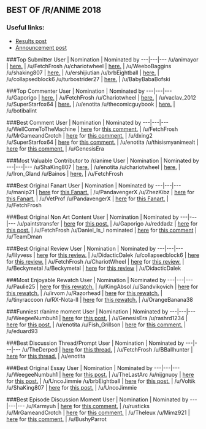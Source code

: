 ## BEST OF /R/ANIME 2018

### Useful links:
- [Results post](https://redd.it/afn6d2)
- [Announcement post](https://redd.it/a6acmv)



###Top Submitter
User | Nomination | Nominated by
---|---|---
/u/animayor | [here.](https://www.reddit.com/r/anime/comments/a68nqm/ranime_best_of_2018_top_submitter/ebt9m4u/) | /u/FetchFrosh 
/u/chariotwheel | [here.](https://www.reddit.com/r/anime/comments/a68nqm/ranime_best_of_2018_top_submitter/ebt958w/) | /u/WeeboBaggins
/u/shaking807 | [here.](https://www.reddit.com/r/anime/comments/a68nqm/ranime_best_of_2018_top_submitter/ebwg92m/) | /u/ershijiutian 
/u/brbEightball | [here.](https://www.reddit.com/r/anime/comments/a68nqm/ranime_best_of_2018_top_submitter/ebtbi7k/)  | /u/collapsedblock6
/u/turbostrider27 | [here.](https://www.reddit.com/r/anime/comments/a68nqm/ranime_best_of_2018_top_submitter/ebt8xcj/) | /u/BabyBabaBofski



###Top Commenter 
User | Nomination | Nominated by
---|---|---
/u/Gaporigo | [here.](https://www.reddit.com/r/anime/comments/a68qgn/ranime_best_of_2018_top_commenter/ebt8mw0/) | /u/FetchFrosh
/u/Chariotwheel | [here.](https://www.reddit.com/r/anime/comments/a68qgn/ranime_best_of_2018_top_commenter/ebtbi4x/) | /u/vaclav_2012
/u/SuperStarfox64 | [here.](https://www.reddit.com/r/anime/comments/a68qgn/ranime_best_of_2018_top_commenter/ebtbvb5/) | /u/enotita
/u/thecomicguybook | [here.](https://www.reddit.com/r/anime/comments/a68qgn/ranime_best_of_2018_top_commenter/ebthhki/) | /u/botibalint




###Best Comment
User | Nomination | Nominated by
---|---|---
/u/WellComeToTheMachine | [here](https://www.reddit.com/r/anime/comments/a68rux/ranime_best_of_2018_best_comment/ebt8rfu/ ) for [this comment.](https://www.reddit.com/r/anime/comments/9jdgbz/anime_with_really_great_directing/e6qrsr8/?context=3) | /u/FetchFrosh  
/u/MrGameandCrotch | [here](https://www.reddit.com/r/anime/comments/a68rux/ranime_best_of_2018_best_comment/ebv3192/) for [this comment.](https://www.reddit.com/r/anime/comments/8ricmj/spoilers_boku_no_hero_academia_episode_49/e0rjjak) | /u/dxing2
/u/SuperStarfox64  | [here](https://www.reddit.com/r/anime/comments/a68rux/ranime_best_of_2018_best_comment/ebtcmbn/) for [this comment.](https://www.reddit.com/r/anime/comments/91ih2v/clipamagami_ssfirst_post_here_am_i_doing_this/e2y8vz0/) | /u/enotita 
/u/thisismyanimealt | [here](https://www.reddit.com/r/anime/comments/a68rux/ranime_best_of_2018_best_comment/ebtxjts/ ) for [this comment.](https://www.reddit.com/r/anime/comments/7pq6qe/how_good_is_devilman_crybaby/dsj9szm/) | /u/GenesisEra 



###Most Valuable Contributor to /r/anime
User | Nomination | Nominated by
---|---|---
/u/ShaKing807 | [here.](https://www.reddit.com/r/anime/comments/a68u55/ranime_best_of_2018_most_valuable_contributor_to/ebtbf93/) | /u/enotita
/u/chariotwheel | [here.](https://www.reddit.com/r/anime/comments/a68u55/ranime_best_of_2018_most_valuable_contributor_to/ebtee4d/) | /u/Iron_Gland
/u/Bainos | [here.](https://www.reddit.com/r/anime/comments/a68u55/ranime_best_of_2018_most_valuable_contributor_to/ebt8lge/) | /u/FetchFrosh




###Best Original Fanart
User | Nomination | Nominated by
---|---|---
/u/manip21 | [here](https://www.reddit.com/r/anime/comments/a68yef/ranime_best_of_2018_best_original_fanart/ebvlrhl/ ) for [this Fanart.](https://www.reddit.com/r/anime/comments/7t6ben/fanartcontestoc_gate_of_karma/) | /u/PandavengerX 
/u/ZhezKibz | [here]( https://www.reddit.com/r/anime/comments/a68yef/ranime_best_of_2018_best_original_fanart/ebuhldv/ ) for [this Fanart.](https://www.reddit.com/r/anime/comments/a3hi02/studio_triggers_best_girls_in_the_winter/) | /u/VetProf
/u/PandavengerX | [here](https://www.reddit.com/r/anime/comments/a68yef/ranime_best_of_2018_best_original_fanart/ebt8m55/) for [this Fanart.](https://www.reddit.com/r/anime/comments/8xiova/fanartoci_made_a_small_animation_of_akko_from/) | /u/FetchFrosh 




###Best Original Non Art Content 
User | Nomination | Nominated by
---|---|---
/u/paintstransfer | [here](https://www.reddit.com/r/anime/comments/a692y3/ranime_best_of_2018_best_original_nonart_content/ebt9356/) for [this post.](https://www.reddit.com/r/anime/comments/9yjl41/ocfanart_created_a_bot_to_colorize_this_line/) | /u/Gaporigo
/u/reddadz | [here](https://www.reddit.com/r/anime/comments/a692y3/ranime_best_of_2018_best_original_nonart_content/ebt8obt/ ) for [this post.](https://redd.it/a4aokk) | /u/FetchFrosh 
/u/Daniel_Is_I nominated | [here](https://www.reddit.com/r/anime/comments/a692y3/ranime_best_of_2018_best_original_nonart_content/ebur5os/ ) for [this comment](https://www.reddit.com/r/anime/comments/86tjcn/spoilers_citrus_episode_12_discussion_final/dw8fs5q/) | /u/TeamDman



###Best Original Review
User | Nomination | Nominated by
---|---|---
/u/lilyvess | [here](https://www.reddit.com/r/anime/comments/a694l7/ranime_best_of_2018_best_original_review/ebtiv1a/ ) for [this review.](https://redd.it/7vydmc) | /u/DidacticDalek
/u/collapsedblock6 | [here]( https://www.reddit.com/r/anime/comments/a694l7/ranime_best_of_2018_best_original_review/ebt8pok/   ) for [this review.](https://redd.it/8wwxye) | /u/FetchFrosh
/u/ChariotWheel | [here]( https://www.reddit.com/r/anime/comments/a694l7/ranime_best_of_2018_best_original_review/ec3yqer/  ) for [this review.](https://www.reddit.com/r/anime/comments/7m3llf/wt_princess_principal_character_driven_spy_action/) | /u/Beckymetal
/u/Beckymetal | [here](https://www.reddit.com/r/anime/comments/a694l7/ranime_best_of_2018_best_original_review/ec3odep/ ) for [this review](https://www.reddit.com/r/anime/comments/8oti0n/wt_simoun_a_thoughtprovoking_unique_character/) | /u/DidacticDalek


###Most Enjoyable Rewatch
User | Nomination | Nominated by
---|---|---
/u/Paulie25 | [here]( https://www.reddit.com/r/anime/comments/a697kx/ranime_best_of_2018_most_enjoyable_rewatch/ebt8uie/     ) for [this rewatch.](https://www.reddit.com/r/anime/comments/8tcwqm/the_jojo_rewatch_will_start_in_24_hours_index/) | /u/KingAbsol
/u/Sandvikovich | [here]( https://www.reddit.com/r/anime/comments/a697kx/ranime_best_of_2018_most_enjoyable_rewatch/ebt91l1/) for [this rewatch.](https://www.reddit.com/r/anime/comments/8f64hb/reminder_the_non_non_biyori_rewatch_is_going_to/) | /u/irvom
/u/Razorhead | [here](https://www.reddit.com/r/anime/comments/a697kx/ranime_best_of_2018_most_enjoyable_rewatch/ebt9iu1/   ) for [this rewatch.](https://www.reddit.com/r/anime/comments/90kyxh/a_certain_magical_index_a_certain_scientific/) | /u/tinyraccoon
/u/RX-Nota-II | [here](https://www.reddit.com/r/anime/comments/a697kx/ranime_best_of_2018_most_enjoyable_rewatch/ebta5bh/) for [this rewatch.](https://www.reddit.com/r/anime/comments/8j4rey/sukasuka_official_rewatch_annoucement/?) | /u/OrangeBanana38


###Funniest r/anime moment
User | Nomination | Nominated by
---|---|---
/u/WeegeeNumbuh1 | [here](https://www.reddit.com/r/anime/comments/a698va/ranime_best_of_2018_funniest_ranime_moment/ebtx80x/       ) for [this post.](https://redd.it/7ra71j) | /u/GenesisEra
/u/rashrd1234 | [here](https://www.reddit.com/r/anime/comments/a698va/ranime_best_of_2018_funniest_ranime_moment/ebtbltt/ ) for [this post.](https://www.reddit.com/r/anime/comments/9h6wx0/is_gaaras_dick_guarded_by_sand/) | /u/enotita
/u/Fish_Grillson | [here](https://www.reddit.com/r/anime/comments/a698va/ranime_best_of_2018_funniest_ranime_moment/ec20o0o/) for [this comment.](https://www.reddit.com/r/anime/comments/91dtfk/oc_fanart_loli_zero_two/e2xepuw/?context=3) | /u/eduard93


###Best Discussion Thread/Prompt
User | Nomination | Nominated by
---|---|---
/u/TheDerped | [here](https://www.reddit.com/r/anime/comments/a69aq3/ranime_best_of_2018_best_discussion_threadprompt/ebt8qg0/ ) for [this thread.](https://www.reddit.com/r/anime/comments/8o9qlb) | /u/FetchFrosh
/u/BBallhunter | [here](https://www.reddit.com/r/anime/comments/a69aq3/ranime_best_of_2018_best_discussion_threadprompt/ebt8qg0/ ) for [this thread.](https://www.reddit.com/r/anime/comments/8o9qlb) | /u/enotita


###Best Original Essay
User | Nomination | Nominated by
---|---|---
/u/WeegeeNumbuh1 | [here](https://www.reddit.com/r/anime/comments/a69ct6/ranime_best_of_2018_best_original_essay/ebt98og/) for [this post.](https://redd.it/7ra71j) | /u/TheLastArc
/u/nijgnuoy | [here](https://www.reddit.com/r/anime/comments/a69ct6/ranime_best_of_2018_best_original_essay/ebtat13/) for [this post.](https://redd.it/9w6e9f) | /u/UncoJimmie
/u/brbEightball | [here](https://www.reddit.com/r/anime/comments/a69ct6/ranime_best_of_2018_best_original_essay/ebtgfz0/) for [this post.](https://www.reddit.com/r/anime/comments/8z6vpb/hataraku_saibou_ep_1_doctors_notes/0) | /u/Voltik
/u/ShaKing807 | [here](https://www.reddit.com/r/anime/comments/a69ct6/ranime_best_of_2018_best_original_essay/ebtar23/) for [this post.](https://redd.it/9u5y5q) | /u/UncoJimmie


###Best Episode Discussion Moment
User | Nomination | Nominated by
---|---|---
/u/Karmyuh | [here](https://www.reddit.com/r/anime/comments/a69fei/ranime_best_of_2018_best_episode_discussion_moment/ebt8shh/) for [this comment.](https://www.reddit.com/r/anime/comments/9xo12x/jojo_no_kimyou_na_bouken_ougon_no_kaze_episode_7/e9tvn76/) | /u/rusticks
/u/MrGameandCrotch | [here](https://www.reddit.com/r/anime/comments/a69fei/ranime_best_of_2018_best_episode_discussion_moment/ebta1qc/    ) for [this comment.](https://www.reddit.com/r/anime/comments/8ricmj/spoilers_boku_no_hero_academia_episode_49/e0rjjak/) | /u/Theleux
/u/Mimz921 | [here](https://www.reddit.com/r/anime/comments/a69fei/ranime_best_of_2018_best_episode_discussion_moment/ebt9fmh/ ) for [this comment.](https://www.reddit.com/r/anime/comments/8c8gof/spoilers_darling_in_the_franxx_episode_14/dxcz5cr) | /u/BushyParrot